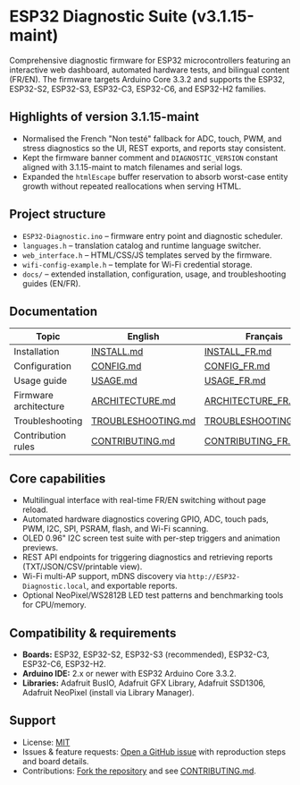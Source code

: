 # ESP32 Diagnostic Suite (v3.1.15-maint)

Comprehensive diagnostic firmware for ESP32 microcontrollers featuring an interactive web dashboard, automated hardware tests, and bilingual content (FR/EN). The firmware targets Arduino Core 3.3.2 and supports the ESP32, ESP32-S2, ESP32-S3, ESP32-C3, ESP32-C6, and ESP32-H2 families.

## Highlights of version 3.1.15-maint
- Normalised the French "Non testé" fallback for ADC, touch, PWM, and stress diagnostics so the UI, REST exports, and reports stay consistent.
- Kept the firmware banner comment and `DIAGNOSTIC_VERSION` constant aligned with 3.1.15-maint to match filenames and serial logs.
- Expanded the `htmlEscape` buffer reservation to absorb worst-case entity growth without repeated reallocations when serving HTML.

## Project structure
- `ESP32-Diagnostic.ino` – firmware entry point and diagnostic scheduler.
- `languages.h` – translation catalog and runtime language switcher.
- `web_interface.h` – HTML/CSS/JS templates served by the firmware.
- `wifi-config-example.h` – template for Wi-Fi credential storage.
- `docs/` – extended installation, configuration, usage, and troubleshooting guides (EN/FR).

## Documentation
| Topic | English | Français |
|-------|---------|----------|
| Installation | [INSTALL.md](docs/INSTALL.md) | [INSTALL_FR.md](docs/INSTALL_FR.md) |
| Configuration | [CONFIG.md](docs/CONFIG.md) | [CONFIG_FR.md](docs/CONFIG_FR.md) |
| Usage guide | [USAGE.md](docs/USAGE.md) | [USAGE_FR.md](docs/USAGE_FR.md) |
| Firmware architecture | [ARCHITECTURE.md](docs/ARCHITECTURE.md) | [ARCHITECTURE_FR.md](docs/ARCHITECTURE_FR.md) |
| Troubleshooting | [TROUBLESHOOTING.md](docs/TROUBLESHOOTING.md) | [TROUBLESHOOTING_FR.md](docs/TROUBLESHOOTING_FR.md) |
| Contribution rules | [CONTRIBUTING.md](CONTRIBUTING.md) | [CONTRIBUTING_FR.md](CONTRIBUTING_FR.md) |

## Core capabilities
- Multilingual interface with real-time FR/EN switching without page reload.
- Automated hardware diagnostics covering GPIO, ADC, touch pads, PWM, I2C, SPI, PSRAM, flash, and Wi-Fi scanning.
- OLED 0.96" I2C screen test suite with per-step triggers and animation previews.
- REST API endpoints for triggering diagnostics and retrieving reports (TXT/JSON/CSV/printable view).
- Wi-Fi multi-AP support, mDNS discovery via `http://ESP32-Diagnostic.local`, and exportable reports.
- Optional NeoPixel/WS2812B LED test patterns and benchmarking tools for CPU/memory.

## Compatibility & requirements
- **Boards:** ESP32, ESP32-S2, ESP32-S3 (recommended), ESP32-C3, ESP32-C6, ESP32-H2.
- **Arduino IDE:** 2.x or newer with ESP32 Arduino Core 3.3.2.
- **Libraries:** Adafruit BusIO, Adafruit GFX Library, Adafruit SSD1306, Adafruit NeoPixel (install via Library Manager).

## Support
- License: [MIT](LICENSE)
- Issues & feature requests: [Open a GitHub issue](https://github.com/ESP32-Diagnostic/ESP32-Diagnostic/issues/new/choose) with reproduction steps and board details.
- Contributions: [Fork the repository](https://github.com/ESP32-Diagnostic/ESP32-Diagnostic/fork) and see [CONTRIBUTING.md](CONTRIBUTING.md).
